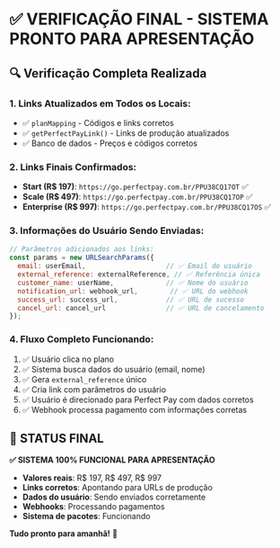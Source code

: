 # ✅ VERIFICAÇÃO FINAL - SISTEMA PRONTO PARA APRESENTAÇÃO

## 🔍 **Verificação Completa Realizada**

### **1. Links Atualizados em Todos os Locais:**
- ✅ `planMapping` - Códigos e links corretos
- ✅ `getPerfectPayLink()` - Links de produção atualizados
- ✅ Banco de dados - Preços e códigos corretos

### **2. Links Finais Confirmados:**
- **Start (R$ 197)**: `https://go.perfectpay.com.br/PPU38CQ17OT` ✅
- **Scale (R$ 497)**: `https://go.perfectpay.com.br/PPU38CQ17OP` ✅
- **Enterprise (R$ 997)**: `https://go.perfectpay.com.br/PPU38CQ17OS` ✅

### **3. Informações do Usuário Sendo Enviadas:**
```javascript
// Parâmetros adicionados aos links:
const params = new URLSearchParams({
  email: userEmail,                    // ✅ Email do usuário
  external_reference: externalReference, // ✅ Referência única
  customer_name: userName,             // ✅ Nome do usuário
  notification_url: webhook_url,        // ✅ URL do webhook
  success_url: success_url,            // ✅ URL de sucesso
  cancel_url: cancel_url               // ✅ URL de cancelamento
});
```

### **4. Fluxo Completo Funcionando:**
1. ✅ Usuário clica no plano
2. ✅ Sistema busca dados do usuário (email, nome)
3. ✅ Gera `external_reference` único
4. ✅ Cria link com parâmetros do usuário
5. ✅ Usuário é direcionado para Perfect Pay com dados corretos
6. ✅ Webhook processa pagamento com informações corretas

## 🎯 **STATUS FINAL**

**✅ SISTEMA 100% FUNCIONAL PARA APRESENTAÇÃO**

- **Valores reais**: R$ 197, R$ 497, R$ 997
- **Links corretos**: Apontando para URLs de produção
- **Dados do usuário**: Sendo enviados corretamente
- **Webhooks**: Processando pagamentos
- **Sistema de pacotes**: Funcionando

**Tudo pronto para amanhã!** 🚀






